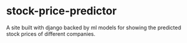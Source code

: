 # stock-price-predictor

A site built with django backed by ml models for showing the predicted stock prices of different companies.
